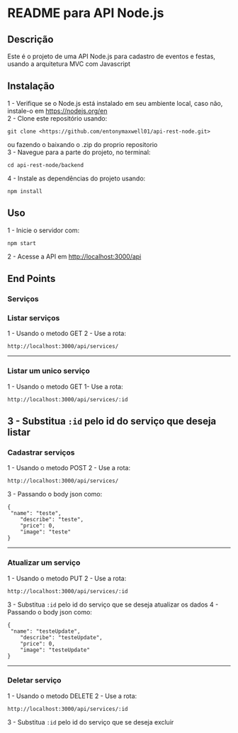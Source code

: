 # README para API Node.js

## Descrição

Este é o projeto de uma API Node.js para cadastro de eventos e festas, usando a arquitetura MVC com Javascript

## Instalação

1 - Verifique se o Node.js está instalado em seu ambiente local, caso não, instale-o em <https://nodejs.org/en> <br>
2 - Clone este repositório usando:

```  
git clone <https://github.com/entonymaxwell01/api-rest-node.git> 
```

ou fazendo o baixando o .zip do proprio repositorio <br>
3 - Navegue para a parte do projeto, no terminal: <br>

```
cd api-rest-node/backend
```

4 - Instale as dependências do projeto usando:

```
npm install
```

## Uso

1 - Inicie o servidor com:

```
npm start 
```

2 - Acesse a API em <http://localhost:3000/api>

## End Points

### Serviços

### Listar serviços

1 - Usando o metodo GET
2 - Use a rota:

```
http://localhost:3000/api/services/
```

---

### Listar um unico serviço

1 - Usando o metodo GET
1- Use a rota:

```
http://localhost:3000/api/services/:id
```

3 - Substitua `:id` pelo id do serviço que deseja listar
---

### Cadastrar serviços

1 - Usando o metodo POST
2 - Use a rota:

```
http://localhost:3000/api/services/
```

3 - Passando o body json como:

```
{
 "name": "teste",
    "describe": "teste",
    "price": 0,
    "image": "teste"
}
```

---

### Atualizar um serviço

1 - Usando o metodo PUT
2 - Use a rota:

```
http://localhost:3000/api/services/:id
```

3 - Substitua `:id` pelo id do serviço que se deseja atualizar os dados
4 - Passando o body json como:

```
{
 "name": "testeUpdate",
    "describe": "testeUpdate",
    "price": 0,
    "image": "testeUpdate"
}
```

---

### Deletar serviço

1 - Usando o metodo DELETE
2 - Use a rota:

```
http://localhost:3000/api/services/:id
```

3 - Substitua `:id` pelo id do serviço que se deseja excluir
